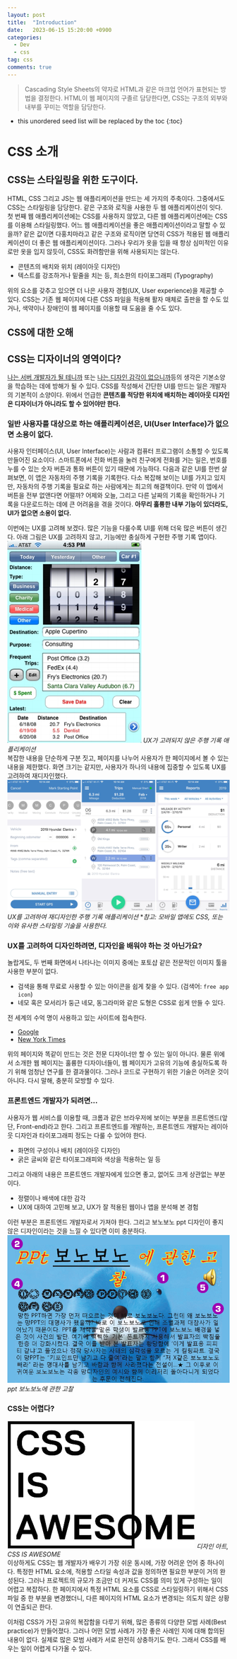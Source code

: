 ```yaml
---
layout: post
title:  "Introduction"
date:   2023-06-15 15:20:00 +0900
categories: 
  - Dev
  - css
tag: css
comments: true
---
```


> Cascading Style Sheets의 약자로 HTML과 같은 마크업 언어가 표현되는 방법을 결정한다.
> HTML이 웹 페이지의 구졸르 담당한다면, CSS는 구조의 외부와 내부를 꾸미는 역할을 담당한다.

* this unordered seed list will be replaced by the toc
{:toc}

# CSS 소개

## CSS는 스타일링을 위한 도구이다.

HTML, CSS 그리고 JS는 웹 애플리케이션을 만드는 세 가지의 주축이다. 그중에서도 CSS는 스타일링을 담당한다. 같은 구조와 로직을 사용한 두 웹 애플리케이션이 잇다. 첫 번째 웹 애플리케이션에는 CSS를 사용하지 않았고, 다른 웹 애플리케이션에는 CSS를 이용해 스타일링했다. 어느 웹 애플리케이션을 좋은 애플리케이션이라고 말할 수 있을까? 같은 값이면 다홍치마라고 같은 구조와 로직이면 당연히 CSS가 적용된 웹 애플리케이션이 더 좋은 웹 애플리케이션이다. 그러나 우리가 옷을 입을 때 항상 심미적인 이유로만 옷을 입지 않듯이, CSS도 화려함만을 위해 사용되지는 않는다.

- 콘텐츠의 배치와 위치 (레이아웃 디자인)
- 텍스트를 강조하거나 밑줄을 치는 등, 최소한의 타이포그래피 (Typography)

위의 요소를 갖추고 있으면 더 나은 사용자 경험(UX, User experience)을 제공할 수 있다. CSS는 기존 웹 페이지에 다른 CSS 파일을 적용해 활자 매체로 출판을 할 수도 있거나, 색약이나 장애인이 웹 페이지를 이용할 때 도움을 줄 수도 있다.

## CSS에 대한 오해

## CSS는 디자이너의 영역이다?

<u>나는 서버 개발자가 될 테니까</u> 또는 <u>나는 디자인 감각이 없으니까</u>등의 생각은 기본소양을 학습하는 데에 방해가 될 수 있다. CSS를 작성해서 간단한 UI를 만드는 일은 개발자의 기본적이 소양이다. 위에서 언급한 **콘텐츠를 적당한 위치에 배치하는 레이아웃 디자인은 디자이너가 아니라도 할 수 있어야만 한다.**

### 일반 사용자를 대상으로 하는 애플리케이션은, UI(User Interface)가 없으면 소용이 없다.

사용자 인터페이스(UI, User Interface)는 사람과 컴퓨터 프로그램이 소통할 수 있도록 만들어진 요소이다. 스마트폰에서 전화 버튼을 눌러 친구에게 전화를 거는 일은, 번호를 누를 수 있는 숫자 버튼과 통화 버튼이 있기 때문에 가능하다. 다음과 같은 UI를 한번 살펴보면, 이 앱은 자동차의 주행 기록을 기록한다. 다소 복잡해 보이는 UI를 가지고 있지만, 자동차의 주행 기록을 필요로 하는 사람에게는 최고의 해결책이다. 만약 이 앱에서 버튼을 전부 없앤다면 어떨까? 어제와 오늘, 그리고 다른 날짜의 기록을 확인하거나 기록을 다운로드하는 데에 큰 어려움을 겪을 것이다. **아무리 훌륭한 내부 기능이 있더라도, UI가 없으면 소용이 없다.**

이번에는 UX를 고려해 보겠다. 많은 기능을 다룰수록 UI를 위해 더욱 많은 버튼이 생긴다. 아래 그림은 UX를 고려하지 않고, 기능에만 충실하게 구현한 주행 기록 앱이다.  
![UX가 고려되지 않은 주행 기록 애플리케이션](/assets/img/css/ux.png)
*UX가 고려되지 않은 주행 기록 애플리케이션*  
복잡한 내용을 단순하게 구분 짓고, 페이지를 나누어 사용자가 한 페이지에서 볼 수 있는 내용을 제한했다. 화면 크기는 같지만, 사용자가 하나의 내용에 집중할 수 있도록 UX를 고려하여 재디자인했다.  
![UX를 고려하여 재디자인한 주행 기록 애플리케이션](/assets/img/css/ux_2.png)
*UX를 고려하여 재디자인한 주행 기록 애플리케이션*
**참고: 모바일 앱에도 CSS, 또는 이와 유사한 스타일링 기술을 사용한다.*  

### UX를 고려하여 디자인하려면, 디자인을 배워야 하는 것 아닌가요?

놀랍게도, 두 번째 화면에서 나타나는 이미지 중에는 포토샵 같은 전문적인 이미지 툴을 사용한 부분이 없다.

- 검색을 통해 무료로 사용할 수 있는 아이콘을 쉽게 찾을 수 있다. (검색어: `free app icon`)
- 네모 혹은 모서리가 둥근 네모, 동그라미와 같은 도형은 CSS로 쉽게 만들 수 있다.

전 세계의 수억 명이 사용하고 있는 사이트에 접속한다.

- [Google](https://www.google.com/)
- [New York Times](https://www.nytimes.com/)

위의 페이지와 똑같이 만드는 것은 전문 디자이너만 할 수 있는 일이 아니다. 물론 위에서 소개한 웹 페이지는 훌륭한 디자이너들이, 웹 페이지가 고유의 기능에 충실하도록 하기 위해 엄청난 연구를 한 결과물이다. 그러나 코드로 구현하기 위한 기술은 어려운 것이 아니다. 다시 말해, 충분히 모방할 수 있다.

### 프론트엔드 개발자가 되려면…

사용자가 웹 서비스를 이용할 때, 크롬과 같은 브라우저에 보이는 부분을 프론트엔드(앞 단, Front-end)라고 한다. 그리고 프론트엔드를 개발하는, 프론트엔드 개발자는 레이아웃 디자인과 타이포그래피 정도는 다룰 수 있어야 한다.

- 화면의 구성이나 배치 (레이아웃 디자인)
- 굵은 글씨와 같은 타이포그래피와 색상을 적용하는 일 등

그리고 아래의 내용은 프론트엔드 개발자에게 있으면 좋고, 없어도 크게 상관없는 부분이다.

- 정렬이나 배색에 대한 감각
- UX에 대하여 고민해 보고, UX가 잘 적용된 웹이나 앱을 분석해 본 경험

이런 부분은 프론트엔드 개발자로서 가져야 한다. 그리고 보노보노 ppt 디자인이 좋지 않은 디자인이라는 것을 느낄 수 있다면 이미 충분하다.
![ppt 보노보노에 관한 고찰](/assets/img/css/bonobono.png)
*ppt 보노보노에 관한 고찰*  

### CSS는 어렵다?
![디자인 아트, CSS IS AWESOME](/assets/img/css/css_design.png)
*디자인 아트, CSS IS AWESOME*  
이상하게도 CSS는 웹 개발자가 배우기 가장 쉬운 동시에, 가장 어려운 언어 중 하나이다. 특정한 HTML 요소에, 적용할 스타일 속성과 값을 정의하면 필요한 부분이 거의 완성된다. 그러나 프로젝트의 규모가 조금만 더 커져도 CSS를 의미 있게 구성하는 일이 어렵고 복잡하다. 한 페이지에서 특정 HTML 요소를 CSS로 스타일링하기 위해서 CSS 파일 중 한 부분을 변경했더니, 다른 페이지의 HTML 요소가 변경되는 의도치 않은 상황이 연출되곤 한다.

이처럼 CSS가 가진 고유의 복잡함을 다루기 위해, 많은 종류의 다양한 모범 사례(Best practice)가 만들어졌다. 그러나 어떤 모범 사례가 가장 좋은 사례인 지에 대해 합의된 내용이 없다. 실제로 많은 모범 사례가 서로 완전히 상충하기도 한다. 그래서 CSS를 배우는 일이 어렵게 다가올 수 있다.
